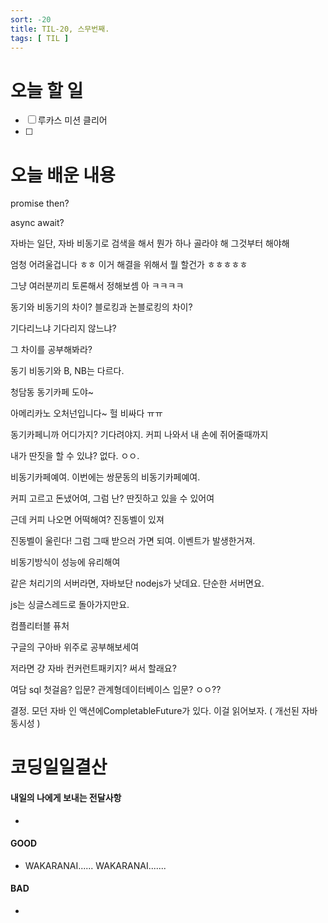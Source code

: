 ```yaml
---
sort: -20
title: TIL-20, 스무번째.
tags: [ TIL ]
---
```


# 오늘 할 일

- [ ] 루카스 미션 클리어
- [ ] 

# 오늘 배운 내용  

promise then?

async await?



자바는 일단, 자바 비동기로 검색을 해서 뭔가 하나 골라야 해 그것부터 해야해

엄청 어려울겁니다 ㅎㅎ 이거 해결을 위해서 뭘 할건가 ㅎㅎㅎㅎㅎ

그냥 여러분끼리 토론해서 정해보셈 아 ㅋㅋㅋㅋ



동기와 비동기의 차이? 블로킹과 논블로킹의 차이?

기다리느냐 기다리지 않느냐?

그 차이를 공부해봐라?

동기 비동기와 B, NB는 다르다.



청담동 동기카페 도야~

아메리카노 오처넌입니다~ 헐 비싸다 ㅠㅠ

동기카페니까 어디가지? 기다려야지. 커피 나와서 내 손에 쥐어줄때까지

내가 딴짓을 할 수 있냐? 없다. ㅇㅇ.

비동기카페예여. 이번에는 쌍문동의 비동기카페예여. 

커피 고르고 돈냈어여, 그럼 난? 딴짓하고 있을 수 있어여

근데 커피 나오면 어떡해여? 진동벨이 있져

진동벨이 울린다! 그럼 그때 받으러 가면 되여. 이벤트가 발생한거져.



비동기방식이 성능에 유리해여

같은 처리기의 서버라면, 자바보단 nodejs가 낫데요. 단순한 서버면요.

js는 싱글스레드로 돌아가지만요.



컴플리터블 퓨처

구글의 구아바 위주로 공부해보세여

저라면 걍 자바 컨커런트패키지? 써서 할래요?



여담 sql 첫걸음? 입문? 관계형데이터베이스 입문? ㅇㅇ??



결정. 모던 자바 인 액션에CompletableFuture가 있다. 이걸 읽어보자. ( 개선된 자바 동시성 )






# 코딩일일결산

#### 내일의 나에게 보내는 전달사항

* 

#### GOOD

* WAKARANAI...... WAKARANAI.......

#### BAD

* 

